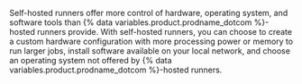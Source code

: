 Self-hosted runners offer more control of hardware, operating system, and software tools than {% data variables.product.prodname_dotcom %}-hosted runners provide. With self-hosted runners, you can choose to create a custom hardware configuration with more processing power or memory to run larger jobs, install software available on your local network, and choose an operating system not offered by {% data variables.product.prodname_dotcom %}-hosted runners.
